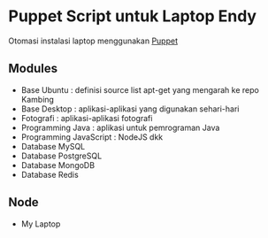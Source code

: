 # Puppet Script untuk Laptop Endy #

Otomasi instalasi laptop menggunakan [Puppet](http://puppetlabs.com/)

## Modules ##

* Base Ubuntu : definisi source list apt-get yang mengarah ke repo Kambing
* Base Desktop : aplikasi-aplikasi yang digunakan sehari-hari
* Fotografi : aplikasi-aplikasi fotografi
* Programming Java : aplikasi untuk pemrograman Java
* Programming JavaScript : NodeJS dkk
* Database MySQL
* Database PostgreSQL
* Database MongoDB
* Database Redis

## Node ##

* My Laptop
